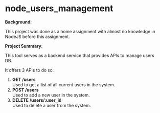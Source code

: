 # node_users_management

**Background:**

This project was done as a home assignment with almost no knowledge in NodeJS before this assignment.

**Project Summary:**

This tool serves as a backend service that provides APIs to manage users DB.

It offers 3 APIs to do so:

1. **GET /users**
<br>Used to get a list of all current users in the system.
2. **POST /users**
<br>Used to add a new user in the system.
3. **DELETE /users/:user_id**
<br>Used to delete a user from the system.


